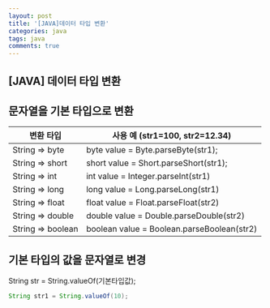 ```yaml
---
layout: post
title: '[JAVA]데이터 타입 변환'
categories: java
tags: java
comments: true
---
```


## [JAVA] 데이터 타입 변환

## 문자열을 기본 타입으로 변환 
|변환 타입|사용 예 (str1=100, str2=12.34)|
|--------------------------|---------------------------|
|String => byte|byte value = Byte.parseByte(str1);|
|String => short|short value = Short.parseShort(str1);|
|String => int|int value = Integer.parseInt(str1)|
|String => long|long value = Long.parseLong(str1)|
|String => float|float value = Float.parseFloat(str2)|
|String => double|double value = Double.parseDouble(str2)|
|String => boolean|boolean value = Boolean.parseBoolean(str2)|


## 기본 타입의 값을 문자열로 변경
String str = String.valueOf(기본타입값);

~~~java
String str1 = String.valueOf(10);
~~~


